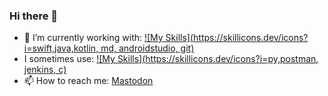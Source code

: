 ### Hi there 👋


- 🔭 I’m currently working with:
  [![My Skills](https://skillicons.dev/icons?i=swift,java,kotlin, md, androidstudio, git)](https://skillicons.dev)
- I sometimes use:
  [![My Skills](https://skillicons.dev/icons?i=py,postman, jenkins, c)](https://skillicons.dev)
- 📫 How to reach me:
  [Mastodon](https://mastodon.social/@iCesck)
  
